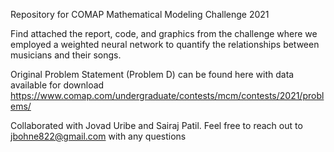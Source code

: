 Repository for COMAP Mathematical Modeling Challenge 2021

Find attached the report, code, and graphics from the challenge where we employed a weighted neural network to quantify the relationships between musicians and their songs.

Original Problem Statement (Problem D) can be found here with data available for download
https://www.comap.com/undergraduate/contests/mcm/contests/2021/problems/

Collaborated with Jovad Uribe and Sairaj Patil. Feel free to reach out to jbohne822@gmail.com with any questions
